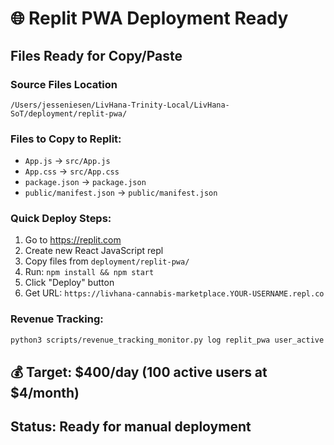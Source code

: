 # 🌐 Replit PWA Deployment Ready

## Files Ready for Copy/Paste

### Source Files Location
`/Users/jesseniesen/LivHana-Trinity-Local/LivHana-SoT/deployment/replit-pwa/`

### Files to Copy to Replit:
- `App.js` → `src/App.js`
- `App.css` → `src/App.css`  
- `package.json` → `package.json`
- `public/manifest.json` → `public/manifest.json`

### Quick Deploy Steps:
1. Go to https://replit.com
2. Create new React JavaScript repl
3. Copy files from `deployment/replit-pwa/`
4. Run: `npm install && npm start`
5. Click "Deploy" button
6. Get URL: `https://livhana-cannabis-marketplace.YOUR-USERNAME.repl.co`

### Revenue Tracking:
```bash
python3 scripts/revenue_tracking_monitor.py log replit_pwa user_active 4.00
```

## 💰 Target: $400/day (100 active users at $4/month)

## Status: Ready for manual deployment
